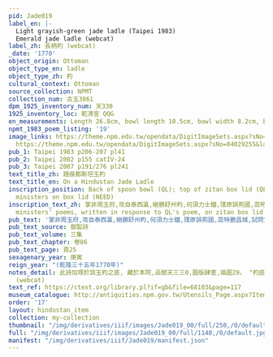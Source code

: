 ```yaml
---
pid: Jade019
label_en: |-
  Light grayish-green jade ladle (Taipei 1983)
  Emerald jade ladle (webcat)
label_zh: 長柄杓 (webcat)
_date: '1770'
object_origin: Ottoman
object_type_en: ladle
object_type_zh: 杓
cultural_context: Ottoman
source_collection: NPMT
collection_num: 古玉3861
dpm_1925_inventory_num: 天330
1925_inventory_loc: 乾清宮 QQG
en_measurements: Length 26.8cm, bowl length 10.5cm, bowl width 8.2cm, bowl depth 4.8cm
npmt_1983_poem_listing: '19'
image_links: https://theme.npm.edu.tw/opendata/DigitImageSets.aspx?sNo=04029256&lang=2&Key=ottoman&pageNo=4
  https://theme.npm.edu.tw/opendata/DigitImageSets.aspx?sNo=04029255&lang=2&Key=ottoman&pageNo=4  https://theme.npm.edu.tw/opendata/DigitImageSets.aspx?sNo=04029254&lang=2&Key=ottoman&pageNo=5
pub_1: Taipei 1983 p206-207 pl41
pub_2: Taipei 2002 p155 catIV-24
pub_3: Taipei 2007 p191/276 pl241
text_title_zh: 題痕都斯坦玉杓
text_title_en: On a Hindustan Jade Ladle
inscription_position: Back of spoon bowl (QL); top of zitan box lid (QL); poetry by
  ministers on box lid (NEED)
inscription_text_zh: 掌非周玉府,攻自泰西瀛,絕勝舒州杓,何須力士鐺,璞原誤荊國,蕊特艷昌城,試問宜誰贈,應調傳說羹。 (QL) Need 6
  ministers' poems, written in response to QL's poem, on zitan box lid
pub_text: '掌非周玉府,攻自泰西瀛,絕勝舒州杓,何須力士鐺,璞原誤荊國,蕊特艷昌城,試問宜誰贈,應調傳說羹。 '
pub_text_source: 御製詩
pub_text_volume: 三集
pub_text_chapter: 卷86
pub_text_page: 頁25
sexagenary_year: 庚寅
reign_year: "(乾隆三十五年1770年)"
notes_detail: 此詩加琢於該玉杓之底, 藏於本院,品號天三三0,圖版肆壹,插圖29。 "杓底加琢乾隆三十五年（1770）御製詩四十字：掌非周玉府，攻自泰西瀛，絕勝舒州杓，何須力士鐺。璞原誤荊國，蕊特豔昌城，試問宜誰贈，應調傅說羹。並刻「乾隆庚寅春御題」七字及「比德」璽文一方。同一詩亦刻字泥金於宮中所配製之紫檀木盒的盒蓋上方，盒蓋周圍還加刻了六位大臣所唱和的詩篇。經核查《清高宗御製詩文全集》可知，該詩的詩題為「題痕都斯坦玉杓」，收錄於御製詩三集卷86頁25。"
  (webcat)
text_ref: https://ctext.org/library.pl?if=gb&file=68103&page=117
museum_catalogue: http://antiquities.npm.gov.tw/Utensils_Page.aspx?ItemId=54286
order: '17'
layout: hindustan_item
collection: my-collection
thumbnail: "/img/derivatives/iiif/images/Jade019_00/full/250,/0/default.jpg"
full: "/img/derivatives/iiif/images/Jade019_00/full/1140,/0/default.jpg"
manifest: "/img/derivatives/iiif/Jade019/manifest.json"
---
```

